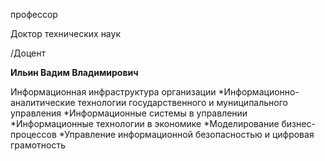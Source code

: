 профессор

Доктор технических наук

/Доцент

**Ильин Вадим Владимирович**

Информационная инфраструктура организации
	*Информационно- аналитические технологии государственного и муниципального управления
	*Информационные системы в управлении
	*Информационные технологии в экономике
	*Моделирование бизнес-процессов
	*Управление информационной безопасностью и цифровая грамотность